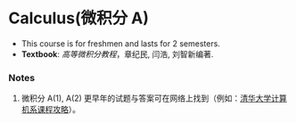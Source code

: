 # Calculus(微积分 A)

- This course is for freshmen and lasts for 2 semesters.
- **Textbook**: _高等微积分教程_，章纪民, 闫浩, 刘智新编著.

### Notes

1. 微积分 A(1), A(2) 更早年的试题与答案可在网络上找到（例如：[清华大学计算机系课程攻略](https://github.com/PKUanonym/REKCARC-TSC-UHT/)）。